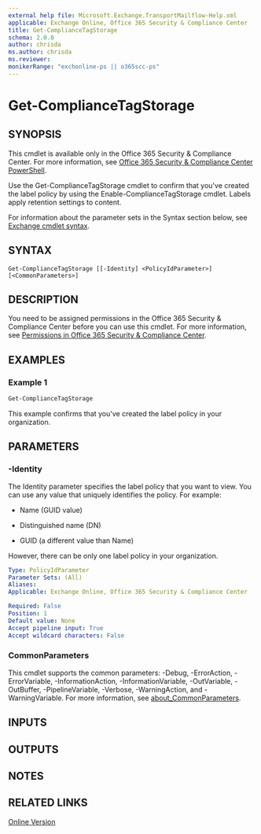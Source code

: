 ```yaml
---
external help file: Microsoft.Exchange.TransportMailflow-Help.xml
applicable: Exchange Online, Office 365 Security & Compliance Center
title: Get-ComplianceTagStorage
schema: 2.0.0
author: chrisda
ms.author: chrisda
ms.reviewer:
monikerRange: "exchonline-ps || o365scc-ps"
---
```


# Get-ComplianceTagStorage

## SYNOPSIS
This cmdlet is available only in the Office 365 Security & Compliance Center. For more information, see [Office 365 Security & Compliance Center PowerShell](https://docs.microsoft.com/powershell/exchange/office-365-scc/office-365-scc-powershell).

Use the Get-ComplianceTagStorage cmdlet to confirm that you've created the label policy by using the Enable-ComplianceTagStorage cmdlet. Labels apply retention settings to content.

For information about the parameter sets in the Syntax section below, see [Exchange cmdlet syntax](https://docs.microsoft.com/powershell/exchange/exchange-server/exchange-cmdlet-syntax).

## SYNTAX

```
Get-ComplianceTagStorage [[-Identity] <PolicyIdParameter>] [<CommonParameters>]
```

## DESCRIPTION
You need to be assigned permissions in the Office 365 Security & Compliance Center before you can use this cmdlet. For more information, see [Permissions in Office 365 Security & Compliance Center](https://go.microsoft.com/fwlink/p/?LinkId=511920).

## EXAMPLES

### Example 1
```powershell
Get-ComplianceTagStorage
```

This example confirms that you've created the label policy in your organization.

## PARAMETERS

### -Identity
The Identity parameter specifies the label policy that you want to view. You can use any value that uniquely identifies the policy. For example:

- Name (GUID value)

- Distinguished name (DN)

- GUID (a different value than Name)

However, there can be only one label policy in your organization.

```yaml
Type: PolicyIdParameter
Parameter Sets: (All)
Aliases:
Applicable: Exchange Online, Office 365 Security & Compliance Center

Required: False
Position: 1
Default value: None
Accept pipeline input: True
Accept wildcard characters: False
```

### CommonParameters
This cmdlet supports the common parameters: -Debug, -ErrorAction, -ErrorVariable, -InformationAction, -InformationVariable, -OutVariable, -OutBuffer, -PipelineVariable, -Verbose, -WarningAction, and -WarningVariable. For more information, see [about_CommonParameters](https://go.microsoft.com/fwlink/p/?LinkID=113216).

## INPUTS

###  

## OUTPUTS

###  

## NOTES

## RELATED LINKS

[Online Version](https://docs.microsoft.com/powershell/module/exchange/policy-and-compliance-retention/get-compliancetagstorage)
